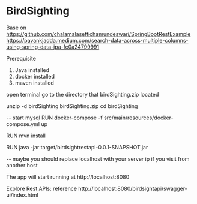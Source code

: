 # BirdSighting

Base on https://github.com/chalamalasettichamundeswari/SpringBootRestExample
https://pavankjadda.medium.com/search-data-across-multiple-columns-using-spring-data-jpa-fc0a24799991

Prerequisite

1. Java installed
2. docker installed
3. maven installed

open terminal go to the directory that birdSighting.zip located

unzip -d birdSighting birdSighting.zip
cd birdSighting

-- start mysql
RUN docker-compose -f src/main/resources/docker-compose.yml up

RUN mvn install

RUN java -jar target/birdsightrestapi-0.0.1-SNAPSHOT.jar

 -- maybe you should replace localhost with your server ip if you visit from another host

The app will start running at http://localhost:8080 
  
Explore Rest APIs:  reference http://localhost:8080/birdsightapi/swagger-ui/index.html


